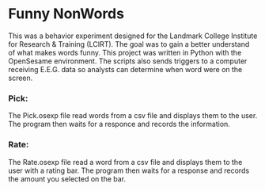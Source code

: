 # Funny NonWords
This was a behavior experiment designed for the Landmark College Institute for Research & Training (LCIRT). The goal was to gain a better understand of what makes words funny. This project was written in Python with the OpenSesame environment. The scripts also sends triggers to a computer receiving E.E.G. data so analysts can determine when word were on the screen.

### Pick:
The Pick.osexp file read words from a csv file and displays them to the user. The program then waits for a responce and records the information.

### Rate:
The Rate.osexp file read a word from a csv file and displays them to the user with a rating bar. The program then waits for a response and records the amount you selected on the bar.



